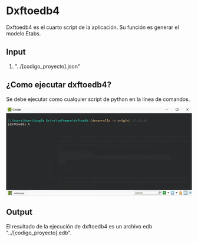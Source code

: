 # Dxftoedb4

Dxftoedb4 es el cuarto script de la aplicación. Su función es generar el modelo Etabs.

## Input

1. "../[codigo_proyecto].json"

## ¿Como ejecutar dxftoedb4?

Se debe ejecutar como cualquier script de python en la línea de comandos.

<p align="center">
  <img src="../images/dxftoedb4.gif" style="max-width:100%;">
</p>

## Output

El resultado de la ejecución de dxftoedb4 es un archivo edb "../[codigo_proyecto].edb".
